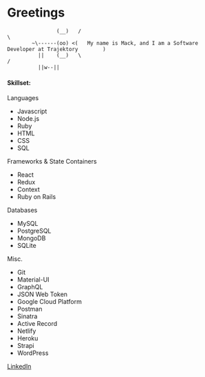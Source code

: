 # Greetings
                    (__)   /                                                                     \
            ~\------(oo) <(   My name is Mack, and I am a Software Developer at Trajektory        )
              ||    (__)   \                                                                     /
              ||w--||

#### Skillset:

Languages
- Javascript
- Node.js
- Ruby
- HTML
- CSS
- SQL

Frameworks & State Containers
- React
- Redux
- Context
- Ruby on Rails

Databases
- MySQL
- PostgreSQL
- MongoDB
- SQLite

Misc.
- Git
- Material-UI
- GraphQL
- JSON Web Token
- Google Cloud Platform
- Postman
- Sinatra
- Active Record
- Netlify
- Heroku
- Strapi
- WordPress

[LinkedIn](https://www.linkedin.com/in/mackmcquen/)
